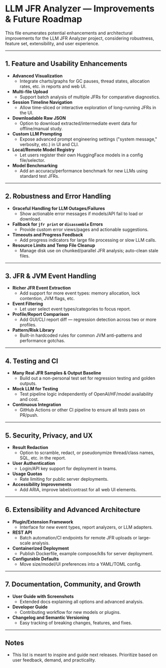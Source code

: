 # LLM JFR Analyzer — Improvements & Future Roadmap

This file enumerates potential enhancements and architectural improvements for the LLM JFR Analyzer project, considering robustness, feature set, extensibility, and user experience.

---

## 1. Feature and Usability Enhancements

- **Advanced Visualization**
  - Integrate charts/graphs for GC pauses, thread states, allocation rates, etc. in reports and web UI.
- **Multi-file Upload**
  - Support batch analysis of multiple JFRs for comparative diagnostics.
- **Session Timeline Navigation**
  - Allow time-sliced or interactive exploration of long-running JFRs in the UI.
- **Downloadable Raw JSON**
  - Option to download extracted/intermediate event data for offline/manual study.
- **Custom LLM Prompting**
  - Expose advanced prompt engineering settings ("system message," verbosity, etc.) in UI and CLI.
- **Local/Remote Model Registry**
  - Let users register their own HuggingFace models in a config file/selector.
- **Model Benchmarking**
  - Add an accuracy/performance benchmark for new LLMs using standard test JFRs.

---

## 2. Robustness and Error Handling

- **Graceful Handling for LLM Outages/Failures**
  - Show actionable error messages if models/API fail to load or download.
- **Fallback for `jfr print` or `disassemble` Errors**
  - Provide custom error views/pages and actionable suggestions.
- **Timeouts and Progress Feedback**
  - Add progress indicators for large file processing or slow LLM calls.
- **Resource Limits and Temp File Cleanup**
  - Manage disk use on chunked/parallel JFR analysis; auto-clean stale files.

---

## 3. JFR & JVM Event Handling

- **Richer JFR Event Extraction**
  - Add support for more event types: memory allocation, lock contention, JVM flags, etc.
- **Event Filtering**
  - Let user select event types/categories to focus report.
- **Profile/Report Comparison**
  - Add GUI/CLI report diff — regression detection across two or more profiles.
- **Pattern/Risk Library**
  - Built-in hardcoded rules for common JVM anti-patterns and performance gotchas.

---

## 4. Testing and CI

- **Many Real JFR Samples & Output Baseline**
  - Build out a non-personal test set for regression testing and golden outputs.
- **Mock LLM for Testing**
  - Test pipeline logic independently of OpenAI/HF/model availability and cost.
- **Continuous Integration**
  - GitHub Actions or other CI pipeline to ensure all tests pass on PR/push.

---

## 5. Security, Privacy, and UX

- **Result Redaction**
  - Option to scramble, redact, or pseudonymize thread/class names, SQL, etc. in the report.
- **User Authentication**
  - Login/API key support for deployment in teams.
- **Usage Quotas**
  - Rate limiting for public server deployments.
- **Accessibility Improvements**
  - Add ARIA, improve label/contrast for all web UI elements.

---

## 6. Extensibility and Advanced Architecture

- **Plugin/Extension Framework**
  - Interface for new event types, report analyzers, or LLM adapters.
- **REST API**
  - Batch automation/CI endpoints for remote JFR uploads or large-scale analysis.
- **Containerized Deployment**
  - Publish Dockerfile, example compose/k8s for server deployment.
- **Configurable Defaults**
  - Move size/model/UI preferences into a YAML/TOML config.

---

## 7. Documentation, Community, and Growth

- **User Guide with Screenshots**
  - Extended docs explaining all options and advanced analysis.
- **Developer Guide**
  - Contributing workflow for new models or plugins.
- **Changelog and Semantic Versioning**
  - Easy tracking of breaking changes, features, and fixes.

---

## Notes

- This list is meant to inspire and guide next releases. Prioritize based on user feedback, demand, and practicality.
